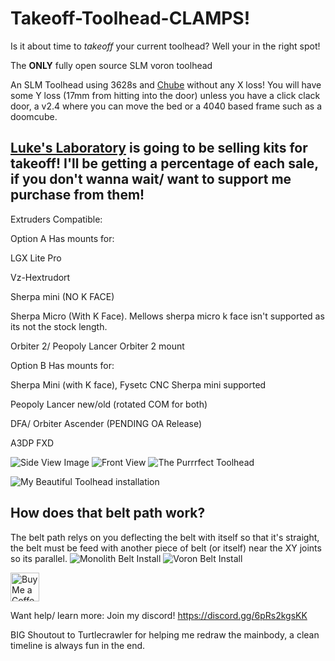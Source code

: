 # Takeoff-Toolhead-CLAMPS!
Is it about time to *takeoff* your current toolhead? Well your in the right spot!

The **ONLY** fully open source SLM voron toolhead

An SLM Toolhead using 3628s and [Chube](https://chubehotend.com) without any X loss! You will have some Y loss (17mm from hitting into the door) unless you have a click clack door, a v2.4 where you can move the bed or a 4040 based frame such as a doomcube.

## [Luke's Laboratory](https://lukeslabonline.com/) is going to be selling kits for takeoff! I'll be getting a percentage of each sale, if you don't wanna wait/ want to support me purchase from them!

Extruders Compatible:

Option A Has mounts for:

LGX Lite Pro

Vz-Hextrudort

Sherpa mini (NO K FACE)

Sherpa Micro (With K Face). Mellows sherpa micro k face isn't supported as its not the stock length.

Orbiter 2/ Peopoly Lancer Orbiter 2 mount

Option B Has mounts for:

Sherpa Mini (with K face), Fysetc CNC Sherpa mini supported 

Peopoly Lancer new/old (rotated COM for both)

DFA/ Orbiter Ascender (PENDING OA Release)

A3DP FXD 

![Side View Image](Images/Takeoff%20Side%20Shot.png)
![Front View](Images/Takeoff%20Front%20View.png)
![The Purrrfect Toolhead](Images/Purrrfect%20Top%20Plate.png)

![My Beautiful Toolhead installation](Images/Burgos%20install.jpg)

## How does that belt path work?
The belt path relys on you deflecting the belt with itself so that it's straight, the belt must be feed with another piece of belt (or itself) near the XY joints so its parallel.
![Monolith Belt Install](Images/Monolith%20Belt%20Path.png)
![Voron Belt Install](Images/Voron%20Belt%20Path.png)

<a href='https://ko-fi.com/burgo' target='_blank'><img height='46' style='border:0px;height:46px;' src='https://az743702.vo.msecnd.net/cdn/kofi3.png?v=0' border='0' alt='Buy Me a Coffee at ko-fi.com' /></a> 

Want help/ learn more: Join my discord!
https://discord.gg/6pRs2kgsKK

BIG Shoutout to Turtlecrawler for helping me redraw the mainbody, a clean timeline is always fun in the end.
